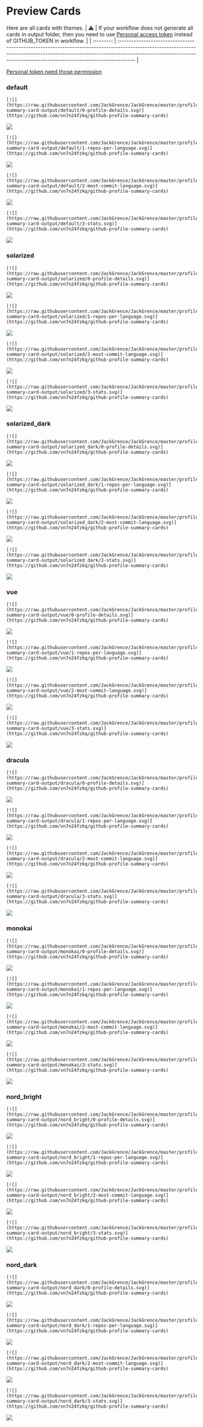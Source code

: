 
# Preview Cards

Here are all cards with themes.
| :warning: | If your workflow does not generate all cards in output folder, then you need to use [Personal access token](https://docs.github.com/en/actions/configuring-and-managing-workflows/creating-and-storing-encrypted-secrets) instead of GITHUB_TOKEN in workflow. |
| :-------: | :------------------------------------------------------------------------------------------------------------------------------------------------------------------------------------------------------------------------------------------------ |

[Personal token need those permission](https://github.com/vn7n24fzkq/github-profile-summary-cards/wiki/Personal-access-token-permissions)


### default


```
[![](https://raw.githubusercontent.com/JackGrence/JackGrence/master/profile-summary-card-output/default/0-profile-details.svg)](https://github.com/vn7n24fzkq/github-profile-summary-cards)
```
![](https://raw.githubusercontent.com/JackGrence/JackGrence/master/profile-summary-card-output/default/0-profile-details.svg)


```
[![](https://raw.githubusercontent.com/JackGrence/JackGrence/master/profile-summary-card-output/default/1-repos-per-language.svg)](https://github.com/vn7n24fzkq/github-profile-summary-cards)
```
![](https://raw.githubusercontent.com/JackGrence/JackGrence/master/profile-summary-card-output/default/1-repos-per-language.svg)


```
[![](https://raw.githubusercontent.com/JackGrence/JackGrence/master/profile-summary-card-output/default/2-most-commit-language.svg)](https://github.com/vn7n24fzkq/github-profile-summary-cards)
```
![](https://raw.githubusercontent.com/JackGrence/JackGrence/master/profile-summary-card-output/default/2-most-commit-language.svg)


```
[![](https://raw.githubusercontent.com/JackGrence/JackGrence/master/profile-summary-card-output/default/3-stats.svg)](https://github.com/vn7n24fzkq/github-profile-summary-cards)
```
![](https://raw.githubusercontent.com/JackGrence/JackGrence/master/profile-summary-card-output/default/3-stats.svg)


### solarized


```
[![](https://raw.githubusercontent.com/JackGrence/JackGrence/master/profile-summary-card-output/solarized/0-profile-details.svg)](https://github.com/vn7n24fzkq/github-profile-summary-cards)
```
![](https://raw.githubusercontent.com/JackGrence/JackGrence/master/profile-summary-card-output/solarized/0-profile-details.svg)


```
[![](https://raw.githubusercontent.com/JackGrence/JackGrence/master/profile-summary-card-output/solarized/1-repos-per-language.svg)](https://github.com/vn7n24fzkq/github-profile-summary-cards)
```
![](https://raw.githubusercontent.com/JackGrence/JackGrence/master/profile-summary-card-output/solarized/1-repos-per-language.svg)


```
[![](https://raw.githubusercontent.com/JackGrence/JackGrence/master/profile-summary-card-output/solarized/2-most-commit-language.svg)](https://github.com/vn7n24fzkq/github-profile-summary-cards)
```
![](https://raw.githubusercontent.com/JackGrence/JackGrence/master/profile-summary-card-output/solarized/2-most-commit-language.svg)


```
[![](https://raw.githubusercontent.com/JackGrence/JackGrence/master/profile-summary-card-output/solarized/3-stats.svg)](https://github.com/vn7n24fzkq/github-profile-summary-cards)
```
![](https://raw.githubusercontent.com/JackGrence/JackGrence/master/profile-summary-card-output/solarized/3-stats.svg)


### solarized_dark


```
[![](https://raw.githubusercontent.com/JackGrence/JackGrence/master/profile-summary-card-output/solarized_dark/0-profile-details.svg)](https://github.com/vn7n24fzkq/github-profile-summary-cards)
```
![](https://raw.githubusercontent.com/JackGrence/JackGrence/master/profile-summary-card-output/solarized_dark/0-profile-details.svg)


```
[![](https://raw.githubusercontent.com/JackGrence/JackGrence/master/profile-summary-card-output/solarized_dark/1-repos-per-language.svg)](https://github.com/vn7n24fzkq/github-profile-summary-cards)
```
![](https://raw.githubusercontent.com/JackGrence/JackGrence/master/profile-summary-card-output/solarized_dark/1-repos-per-language.svg)


```
[![](https://raw.githubusercontent.com/JackGrence/JackGrence/master/profile-summary-card-output/solarized_dark/2-most-commit-language.svg)](https://github.com/vn7n24fzkq/github-profile-summary-cards)
```
![](https://raw.githubusercontent.com/JackGrence/JackGrence/master/profile-summary-card-output/solarized_dark/2-most-commit-language.svg)


```
[![](https://raw.githubusercontent.com/JackGrence/JackGrence/master/profile-summary-card-output/solarized_dark/3-stats.svg)](https://github.com/vn7n24fzkq/github-profile-summary-cards)
```
![](https://raw.githubusercontent.com/JackGrence/JackGrence/master/profile-summary-card-output/solarized_dark/3-stats.svg)


### vue


```
[![](https://raw.githubusercontent.com/JackGrence/JackGrence/master/profile-summary-card-output/vue/0-profile-details.svg)](https://github.com/vn7n24fzkq/github-profile-summary-cards)
```
![](https://raw.githubusercontent.com/JackGrence/JackGrence/master/profile-summary-card-output/vue/0-profile-details.svg)


```
[![](https://raw.githubusercontent.com/JackGrence/JackGrence/master/profile-summary-card-output/vue/1-repos-per-language.svg)](https://github.com/vn7n24fzkq/github-profile-summary-cards)
```
![](https://raw.githubusercontent.com/JackGrence/JackGrence/master/profile-summary-card-output/vue/1-repos-per-language.svg)


```
[![](https://raw.githubusercontent.com/JackGrence/JackGrence/master/profile-summary-card-output/vue/2-most-commit-language.svg)](https://github.com/vn7n24fzkq/github-profile-summary-cards)
```
![](https://raw.githubusercontent.com/JackGrence/JackGrence/master/profile-summary-card-output/vue/2-most-commit-language.svg)


```
[![](https://raw.githubusercontent.com/JackGrence/JackGrence/master/profile-summary-card-output/vue/3-stats.svg)](https://github.com/vn7n24fzkq/github-profile-summary-cards)
```
![](https://raw.githubusercontent.com/JackGrence/JackGrence/master/profile-summary-card-output/vue/3-stats.svg)


### dracula


```
[![](https://raw.githubusercontent.com/JackGrence/JackGrence/master/profile-summary-card-output/dracula/0-profile-details.svg)](https://github.com/vn7n24fzkq/github-profile-summary-cards)
```
![](https://raw.githubusercontent.com/JackGrence/JackGrence/master/profile-summary-card-output/dracula/0-profile-details.svg)


```
[![](https://raw.githubusercontent.com/JackGrence/JackGrence/master/profile-summary-card-output/dracula/1-repos-per-language.svg)](https://github.com/vn7n24fzkq/github-profile-summary-cards)
```
![](https://raw.githubusercontent.com/JackGrence/JackGrence/master/profile-summary-card-output/dracula/1-repos-per-language.svg)


```
[![](https://raw.githubusercontent.com/JackGrence/JackGrence/master/profile-summary-card-output/dracula/2-most-commit-language.svg)](https://github.com/vn7n24fzkq/github-profile-summary-cards)
```
![](https://raw.githubusercontent.com/JackGrence/JackGrence/master/profile-summary-card-output/dracula/2-most-commit-language.svg)


```
[![](https://raw.githubusercontent.com/JackGrence/JackGrence/master/profile-summary-card-output/dracula/3-stats.svg)](https://github.com/vn7n24fzkq/github-profile-summary-cards)
```
![](https://raw.githubusercontent.com/JackGrence/JackGrence/master/profile-summary-card-output/dracula/3-stats.svg)


### monokai


```
[![](https://raw.githubusercontent.com/JackGrence/JackGrence/master/profile-summary-card-output/monokai/0-profile-details.svg)](https://github.com/vn7n24fzkq/github-profile-summary-cards)
```
![](https://raw.githubusercontent.com/JackGrence/JackGrence/master/profile-summary-card-output/monokai/0-profile-details.svg)


```
[![](https://raw.githubusercontent.com/JackGrence/JackGrence/master/profile-summary-card-output/monokai/1-repos-per-language.svg)](https://github.com/vn7n24fzkq/github-profile-summary-cards)
```
![](https://raw.githubusercontent.com/JackGrence/JackGrence/master/profile-summary-card-output/monokai/1-repos-per-language.svg)


```
[![](https://raw.githubusercontent.com/JackGrence/JackGrence/master/profile-summary-card-output/monokai/2-most-commit-language.svg)](https://github.com/vn7n24fzkq/github-profile-summary-cards)
```
![](https://raw.githubusercontent.com/JackGrence/JackGrence/master/profile-summary-card-output/monokai/2-most-commit-language.svg)


```
[![](https://raw.githubusercontent.com/JackGrence/JackGrence/master/profile-summary-card-output/monokai/3-stats.svg)](https://github.com/vn7n24fzkq/github-profile-summary-cards)
```
![](https://raw.githubusercontent.com/JackGrence/JackGrence/master/profile-summary-card-output/monokai/3-stats.svg)


### nord_bright


```
[![](https://raw.githubusercontent.com/JackGrence/JackGrence/master/profile-summary-card-output/nord_bright/0-profile-details.svg)](https://github.com/vn7n24fzkq/github-profile-summary-cards)
```
![](https://raw.githubusercontent.com/JackGrence/JackGrence/master/profile-summary-card-output/nord_bright/0-profile-details.svg)


```
[![](https://raw.githubusercontent.com/JackGrence/JackGrence/master/profile-summary-card-output/nord_bright/1-repos-per-language.svg)](https://github.com/vn7n24fzkq/github-profile-summary-cards)
```
![](https://raw.githubusercontent.com/JackGrence/JackGrence/master/profile-summary-card-output/nord_bright/1-repos-per-language.svg)


```
[![](https://raw.githubusercontent.com/JackGrence/JackGrence/master/profile-summary-card-output/nord_bright/2-most-commit-language.svg)](https://github.com/vn7n24fzkq/github-profile-summary-cards)
```
![](https://raw.githubusercontent.com/JackGrence/JackGrence/master/profile-summary-card-output/nord_bright/2-most-commit-language.svg)


```
[![](https://raw.githubusercontent.com/JackGrence/JackGrence/master/profile-summary-card-output/nord_bright/3-stats.svg)](https://github.com/vn7n24fzkq/github-profile-summary-cards)
```
![](https://raw.githubusercontent.com/JackGrence/JackGrence/master/profile-summary-card-output/nord_bright/3-stats.svg)


### nord_dark


```
[![](https://raw.githubusercontent.com/JackGrence/JackGrence/master/profile-summary-card-output/nord_dark/0-profile-details.svg)](https://github.com/vn7n24fzkq/github-profile-summary-cards)
```
![](https://raw.githubusercontent.com/JackGrence/JackGrence/master/profile-summary-card-output/nord_dark/0-profile-details.svg)


```
[![](https://raw.githubusercontent.com/JackGrence/JackGrence/master/profile-summary-card-output/nord_dark/1-repos-per-language.svg)](https://github.com/vn7n24fzkq/github-profile-summary-cards)
```
![](https://raw.githubusercontent.com/JackGrence/JackGrence/master/profile-summary-card-output/nord_dark/1-repos-per-language.svg)


```
[![](https://raw.githubusercontent.com/JackGrence/JackGrence/master/profile-summary-card-output/nord_dark/2-most-commit-language.svg)](https://github.com/vn7n24fzkq/github-profile-summary-cards)
```
![](https://raw.githubusercontent.com/JackGrence/JackGrence/master/profile-summary-card-output/nord_dark/2-most-commit-language.svg)


```
[![](https://raw.githubusercontent.com/JackGrence/JackGrence/master/profile-summary-card-output/nord_dark/3-stats.svg)](https://github.com/vn7n24fzkq/github-profile-summary-cards)
```
![](https://raw.githubusercontent.com/JackGrence/JackGrence/master/profile-summary-card-output/nord_dark/3-stats.svg)

